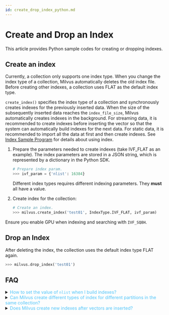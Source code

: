 ```yaml
---
id: create_drop_index_python.md
---
```


# Create and Drop an Index

This article provides Python sample codes for creating or dropping indexes.

## Create an index

Currently, a collection only supports one index type. When you change the index type of a collection, Milvus automatically deletes the old index file. Before creating other indexes, a collection uses FLAT as the default index type.

<div class="alert note">
<code>create_index()</code> specifies the index type of a collection and synchronously creates indexes for the previously inserted data. When the size of the subsequently inserted data reaches the <code>index_file_size</code>, Milvus automatically creates indexes in the background. For streaming data, it is recommended to create indexes before inserting the vector so that the system can automatically build indexes for the next data. For static data, it is recommended to import all the data at first and then create indexes. See <a href="https://github.com/milvus-io/pymilvus/tree/master/examples/indexes">Index Sample Program</a> for details about using index.
</div>

1. Prepare the parameters needed to create indexes (take IVF_FLAT as an example). The index parameters are stored in a JSON string, which is represented by a dictionary in the Python SDK.

   ```python
   # Prepare index param.
   >>> ivf_param = {'nlist': 16384}
   ```

   <div class="alert note">
   Different index types requires different indexing parameters. They <b>must</b> all have a value.
   </div>

2. Create index for the collection:

   ```python
   # Create an index.
   >>> milvus.create_index('test01', IndexType.IVF_FLAT, ivf_param)
   ```

<div class="alert note">
Ensure you enable GPU when indexing and searching with <code>IVF_SQ8H</code>.
</div>

## Drop an Index

After deleting the index, the collection uses the default index type FLAT again.

```python
>>> milvus.drop_index('test01')
```

## FAQ

<details>
<summary><font color="#4fc4f9">How to set the value of <code>nlist</code> when I build indexes?</font></summary>
{{fragments/faq_set_nlist.md}}
</details>
<details>
<summary><font color="#4fc4f9">Can Milvus create different types of index for different partitions in the same collection?</font></summary>
{{fragments/faq_collection_different_index.md}}
</details>
<details>
<summary><font color="#4fc4f9">Does Milvus create new indexes after vectors are inserted?</font></summary>
{{fragments/faq_create_index_after_insertion.md}}
</details>

